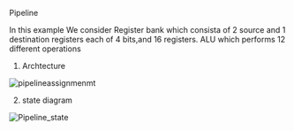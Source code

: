 Pipeline

In this example We consider Register bank which consista of 2 source and 1 destination registers each of 4 bits,and 16 registers.
ALU which performs 12 different operations


1) Archtecture


![pipelineassignmenmt](https://user-images.githubusercontent.com/60061035/161613675-ac59082c-9866-43f7-936e-b841871ff248.png)



2) state diagram


![Pipeline_state](https://user-images.githubusercontent.com/60061035/161613774-43c074c5-a98f-4adf-8377-ad015fe2910a.png)

